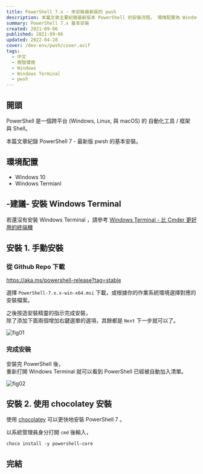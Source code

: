 ```yaml
---
title: PowerShell 7.x - 來安裝最新版的 pwsh
description: 本篇文章主要紀錄最新版本 PowerShell 的安裝流程。 環境配置為 Windows 10 搭配 Windows Terminal 。  PowerShell 是一個跨平台 (Windows, Linux, 與 macOS) 的 自動化工具 / 框架 與 Shell。
summary: PowerShell 7.x 基本安裝
created: 2021-09-06
published: 2021-09-06
updated: 2022-04-28
cover: /dev-env/pwsh/cover.avif
tags:
  - 中文
  - 開發環境
  - Windows
  - Windows Terminal
  - pwsh
---
```


## 開頭

PowerShell 是一個跨平台 (Windows, Linux, 與 macOS) 的 自動化工具 / 框架 與 Shell。

本篇文章紀錄 PowerShell 7 - 最新版 pwsh 的基本安裝。

## 環境配置

- Windows 10
- Windows Termianl

## -建議- 安裝 Windows Terminal

若還沒有安裝 Windows Terminal ，請參考 [Windows Terminal - 比 Cmder 更好用的終端機](/dev-env/windows-terminal)

## 安裝 1. 手動安裝

### 從 Github Repo 下載

https://aka.ms/powershell-release?tag=stable

選擇 `PowerShell-7.x.x-win-x64.msi` 下載，或根據你的作業系統環境選擇對應的安裝檔案。

之後按造安裝精靈的指示完成安裝，  
除了添加下面兩個增加右鍵選單的選項，其餘都是 `Next` 下一步就可以了。

![fig01](pwsh/fig01.avif)

### 完成安裝

安裝完 PowerShell 後，  
重新打開 Windows Terminal 就可以看到 PowerShell 已經被自動加入清單。

![fig02](pwsh/fig02.avif)

## 安裝 2. 使用 chocolatey 安裝

使用 [chocolatey](https://chocolatey.org/install) 可以更快地安裝 PowerShell 7 。

以系統管理員身分打開 `cmd` 後輸入，

```shell
choco install -y powershell-core
```

## 完結
